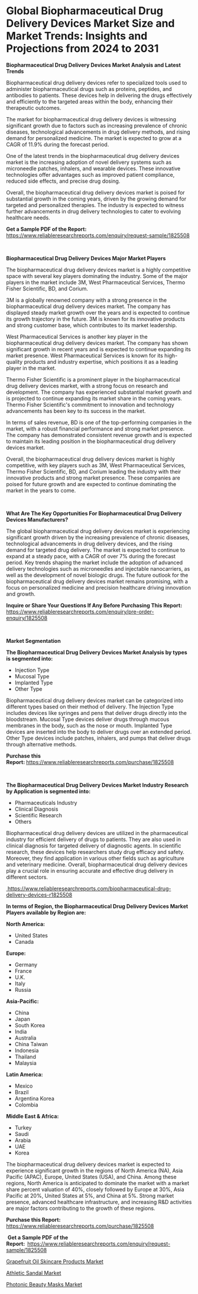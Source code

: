 <p><h1>Global Biopharmaceutical Drug Delivery Devices Market Size and Market Trends: Insights and Projections from 2024 to 2031</h1></p><p><strong>Biopharmaceutical Drug Delivery Devices Market Analysis and Latest Trends</strong></p>
<p><p>Biopharmaceutical drug delivery devices refer to specialized tools used to administer biopharmaceutical drugs such as proteins, peptides, and antibodies to patients. These devices help in delivering the drugs effectively and efficiently to the targeted areas within the body, enhancing their therapeutic outcomes.</p><p>The market for biopharmaceutical drug delivery devices is witnessing significant growth due to factors such as increasing prevalence of chronic diseases, technological advancements in drug delivery methods, and rising demand for personalized medicine. The market is expected to grow at a CAGR of 11.9% during the forecast period.</p><p>One of the latest trends in the biopharmaceutical drug delivery devices market is the increasing adoption of novel delivery systems such as microneedle patches, inhalers, and wearable devices. These innovative technologies offer advantages such as improved patient compliance, reduced side effects, and precise drug dosing.</p><p>Overall, the biopharmaceutical drug delivery devices market is poised for substantial growth in the coming years, driven by the growing demand for targeted and personalized therapies. The industry is expected to witness further advancements in drug delivery technologies to cater to evolving healthcare needs.</p></p>
<p><strong>Get a Sample PDF of the Report:&nbsp;</strong> <a href="https://www.reliableresearchreports.com/enquiry/request-sample/1825508">https://www.reliableresearchreports.com/enquiry/request-sample/1825508</a></p>
<p>&nbsp;</p>
<p><strong>Biopharmaceutical Drug Delivery Devices Major Market Players</strong></p>
<p><p>The biopharmaceutical drug delivery devices market is a highly competitive space with several key players dominating the industry. Some of the major players in the market include 3M, West Pharmaceutical Services, Thermo Fisher Scientific, BD, and Corium.</p><p>3M is a globally renowned company with a strong presence in the biopharmaceutical drug delivery devices market. The company has displayed steady market growth over the years and is expected to continue its growth trajectory in the future. 3M is known for its innovative products and strong customer base, which contributes to its market leadership.</p><p>West Pharmaceutical Services is another key player in the biopharmaceutical drug delivery devices market. The company has shown significant growth in recent years and is expected to continue expanding its market presence. West Pharmaceutical Services is known for its high-quality products and industry expertise, which positions it as a leading player in the market.</p><p>Thermo Fisher Scientific is a prominent player in the biopharmaceutical drug delivery devices market, with a strong focus on research and development. The company has experienced substantial market growth and is projected to continue expanding its market share in the coming years. Thermo Fisher Scientific's commitment to innovation and technology advancements has been key to its success in the market.</p><p>In terms of sales revenue, BD is one of the top-performing companies in the market, with a robust financial performance and strong market presence. The company has demonstrated consistent revenue growth and is expected to maintain its leading position in the biopharmaceutical drug delivery devices market.</p><p>Overall, the biopharmaceutical drug delivery devices market is highly competitive, with key players such as 3M, West Pharmaceutical Services, Thermo Fisher Scientific, BD, and Corium leading the industry with their innovative products and strong market presence. These companies are poised for future growth and are expected to continue dominating the market in the years to come.</p></p>
<p>&nbsp;</p>
<p><strong>What Are The Key Opportunities For Biopharmaceutical Drug Delivery Devices Manufacturers?</strong></p>
<p><p>The global biopharmaceutical drug delivery devices market is experiencing significant growth driven by the increasing prevalence of chronic diseases, technological advancements in drug delivery devices, and the rising demand for targeted drug delivery. The market is expected to continue to expand at a steady pace, with a CAGR of over 7% during the forecast period. Key trends shaping the market include the adoption of advanced delivery technologies such as microneedles and injectable nanocarriers, as well as the development of novel biologic drugs. The future outlook for the biopharmaceutical drug delivery devices market remains promising, with a focus on personalized medicine and precision healthcare driving innovation and growth.</p></p>
<p><strong>Inquire or Share Your Questions If Any Before Purchasing This Report:</strong> <a href="https://www.reliableresearchreports.com/enquiry/pre-order-enquiry/1825508">https://www.reliableresearchreports.com/enquiry/pre-order-enquiry/1825508</a></p>
<p>&nbsp;</p>
<p><strong>Market Segmentation</strong></p>
<p><strong>The Biopharmaceutical Drug Delivery Devices Market Analysis by types is segmented into:</strong></p>
<p><ul><li>Injection Type</li><li>Mucosal Type</li><li>Implanted Type</li><li>Other Type</li></ul></p>
<p><p>Biopharmaceutical drug delivery devices market can be categorized into different types based on their method of delivery. The Injection Type includes devices like syringes and pens that deliver drugs directly into the bloodstream. Mucosal Type devices deliver drugs through mucous membranes in the body, such as the nose or mouth. Implanted Type devices are inserted into the body to deliver drugs over an extended period. Other Type devices include patches, inhalers, and pumps that deliver drugs through alternative methods.</p></p>
<p><strong>Purchase this Report:&nbsp;</strong><a href="https://www.reliableresearchreports.com/purchase/1825508">https://www.reliableresearchreports.com/purchase/1825508</a></p>
<p>&nbsp;</p>
<p><strong>The Biopharmaceutical Drug Delivery Devices Market Industry Research by Application is segmented into:</strong></p>
<p><ul><li>Pharmaceuticals Industry</li><li>Clinical Diagnosis</li><li>Scientific Research</li><li>Others</li></ul></p>
<p><p>Biopharmaceutical drug delivery devices are utilized in the pharmaceutical industry for efficient delivery of drugs to patients. They are also used in clinical diagnosis for targeted delivery of diagnostic agents. In scientific research, these devices help researchers study drug efficacy and safety. Moreover, they find application in various other fields such as agriculture and veterinary medicine. Overall, biopharmaceutical drug delivery devices play a crucial role in ensuring accurate and effective drug delivery in different sectors.</p></p>
<p><a href="https://www.reliableresearchreports.com/biopharmaceutical-drug-delivery-devices-r1825508">&nbsp;https://www.reliableresearchreports.com/biopharmaceutical-drug-delivery-devices-r1825508</a></p>
<p><strong>In terms of Region, the Biopharmaceutical Drug Delivery Devices Market Players available by Region are:</strong></p>
<p>
    <p> <strong> North America: </strong>
        <ul>
            <li>United States</li>
            <li>Canada</li>
        </ul>
        </p> 
    <p> <strong> Europe: </strong>
        <ul>
            <li>Germany</li>
            <li>France</li>
            <li>U.K.</li>
            <li>Italy</li>
            <li>Russia</li>
        </ul>
        </p> 
    <p> <strong> Asia-Pacific: </strong>
        <ul>
            <li>China</li>
            <li>Japan</li>
            <li>South Korea</li>
            <li>India</li>
            <li>Australia</li>
            <li>China Taiwan</li>
            <li>Indonesia</li>
            <li>Thailand</li>
            <li>Malaysia</li>
        </ul>
        </p> 
    <p> <strong> Latin America: </strong>
        <ul>
            <li>Mexico</li>
            <li>Brazil</li>
            <li>Argentina Korea</li>
            <li>Colombia</li>
        </ul>
        </p> 
    <p> <strong> Middle East & Africa: </strong>
        <ul>
            <li>Turkey</li>
            <li>Saudi</li>
            <li>Arabia</li>
            <li>UAE</li>
            <li>Korea</li>
        </ul>
    </p>
    </p>
<p><p>The biopharmaceutical drug delivery devices market is expected to experience significant growth in the regions of North America (NA), Asia Pacific (APAC), Europe, United States (USA), and China. Among these regions, North America is anticipated to dominate the market with a market share percent valuation of 40%, closely followed by Europe at 30%, Asia Pacific at 20%, United States at 5%, and China at 5%. Strong market presence, advanced healthcare infrastructure, and increasing R&D activities are major factors contributing to the growth of these regions.</p></p>
<p><strong>Purchase this Report: </strong><a href="https://www.reliableresearchreports.com/purchase/1825508">https://www.reliableresearchreports.com/purchase/1825508</a></p>
<p>&nbsp;<strong>Get a Sample PDF of the Report:&nbsp;&nbsp;</strong><a href="https://www.reliableresearchreports.com/enquiry/request-sample/1825508">https://www.reliableresearchreports.com/enquiry/request-sample/1825508</a></p>
<p><strong></strong></p>
<p><p><a href="https://www.linkedin.com/pulse/grapefruit-oil-skincare-productsnbspmarket-focuses-market-share-yeekf?trackingId=DVH6zEEKZiyqBqlX%2B%2B%2BgFg%3D%3D">Grapefruit Oil Skincare Products Market</a></p><p><a href="https://www.linkedin.com/pulse/athletic-sandal-market-key-successful-business-strategy-forecast-qseof?trackingId=kE%2BypyD%2BRASMLZNx9FiQHw%3D%3D">Athletic Sandal Market</a></p><p><a href="https://www.linkedin.com/pulse/photonic-beauty-masks-market-exploring-share-trends-future-knimf?trackingId=y%2BvVvezbEfW0Cvc8%2FisA1A%3D%3D">Photonic Beauty Masks Market</a></p></p>